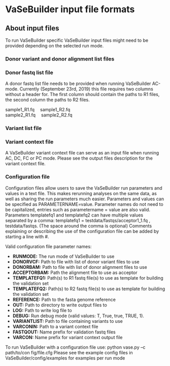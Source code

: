 # VaSeBuilder input file formats

## About input files
To run VaSeBuilder specific VaSeBuilder input files might need to be provided depending on the selected run mode.


### Donor variant and donor alignment list files


### Donor fastq list file
A donor fastq list file needs to be provided when running VaSeBuilder AC-mode. Currently (September 23rd, 2019) this 
file requires two columns without a header for. The first column should contain the paths to R1 files, the second column
 the paths to R2 files.


sample1_R1.fq &emsp;sample1_R2.fq<br />
sample2_R1.fq &emsp;sample2_R2.fq


### Variant list file


### Variant context file
A VaSeBuilder variant context file can serve as an input file when running AC, DC, FC or PC mode. Please see the output 
files description for the variant context file.


### Configuration file
Configuration files allow users to save the VaSeBuilder run parameters and values in a text file. This makes rerunning 
analyses on the same data, as well as sharing the run parameters much easier. Parameters and values can be specified as 
PARAMETERNAME=value. Parameter names do not need to be capitalized, entries such as parametername = value are also 
valid. Parameters templatefq1 and templatefq2 can have multiple values separated by a comma: 
templatefq1 = testdata/fastqs/acceptor1_1.fq , testdata/fastqs. (The space around the comma is optional)
Comments explaining or describing the use of the configuration file can be added by starting a line with #.

Valid configuration file parameter names:
* __RUNMODE:__ The run mode of VaSeBuilder to use 
* __DONORVCF:__ Path to file with list of donor variant files to use
* __DONORBAM:__ Path to file with list of donor alignment files to use
* __ACCEPTORBAM:__ Path the alignment file to use as acceptor
* __TEMPLATEFQ1:__ Path(s) to R1 fastq file(s) to use as template for building the validation set
* __TEMPLATEFQ2:__ Path(s) to R2 fastq file(s) to use as template for building the validation set
* __REFERENCE:__ Path to the fasta genome reference
* __OUT:__ Path to directory to write output files to
* __LOG:__ Path to write log file to
* __DEBUG:__ Run debug mode (valid values: T, True, true, TRUE, 1).
* __VARIANTLIST:__ Path to file containing  variants to use
* __VARCONIN:__ Path to a variant context file
* __FASTQOUT:__ Name prefix for validation fastq files
* __VARCON:__ Name prefix for variant context output file


To run VaSeBuilder with a configuration file use: python vase.py –c path/to/con fig/file.cfg
Please see the example config files in VaSeBuilder/config/examples for examples per run mode
